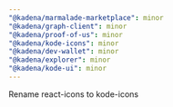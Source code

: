 ```yaml
---
"@kadena/marmalade-marketplace": minor
"@kadena/graph-client": minor
"@kadena/proof-of-us": minor
"@kadena/kode-icons": minor
"@kadena/dev-wallet": minor
"@kadena/explorer": minor
"@kadena/kode-ui": minor
---
```


Rename react-icons to kode-icons
